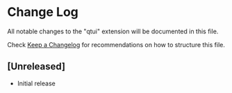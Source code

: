 # Change Log

All notable changes to the "qtui" extension will be documented in this file.

Check [Keep a Changelog](http://keepachangelog.com/) for recommendations on how to structure this file.

## [Unreleased]

- Initial release